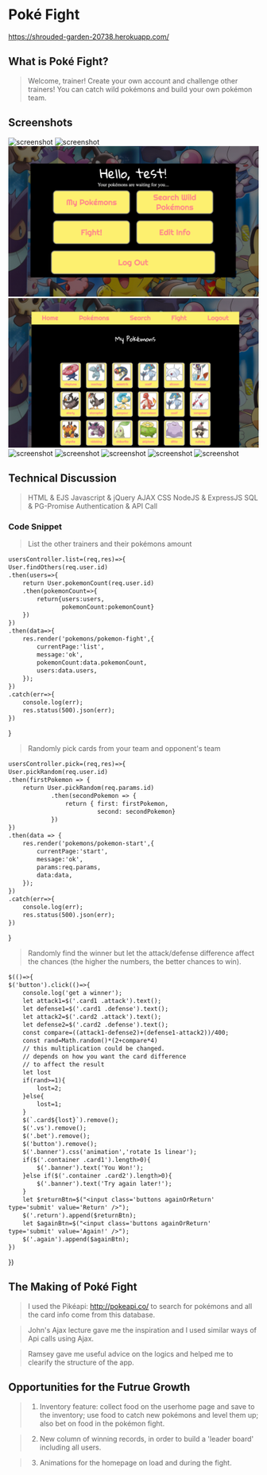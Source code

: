 # Poké Fight

https://shrouded-garden-20738.herokuapp.com/

## What is Poké Fight?

> Welcome, trainer! Create your own account and challenge other trainers! You can catch wild pokémons and build your own pokémon team.

## Screenshots

![screenshot](./proposal/1.png)
![screenshot](./proposal/2.png)
![screenshot](./proposal/3.png)
![screenshot](./proposal/4.png)
![screenshot](./proposal/5.png)
![screenshot](./proposal/6.png)
![screenshot](./proposal/7.png)
![screenshot](./proposal/8.png)
![screenshot](./proposal/9.png)

## Technical Discussion

> HTML & EJS
> Javascript & jQuery
> AJAX
> CSS
> NodeJS & ExpressJS
> SQL & PG-Promise
> Authentication & API Call

### Code Snippet

> List the other trainers and their pokémons amount

    usersController.list=(req,res)=>{
    User.findOthers(req.user.id)
    .then(users=>{
        return User.pokemonCount(req.user.id)
        .then(pokemonCount=>{
            return{users:users,
                   pokemonCount:pokemonCount}
        })
    })
    .then(data=>{
        res.render('pokemons/pokemon-fight',{
            currentPage:'list',
            message:'ok',
            pokemonCount:data.pokemonCount,
            users:data.users,
        });
    })
    .catch(err=>{
        console.log(err);
        res.status(500).json(err);
    })
}

> Randomly pick cards from your team and opponent's team
    
    usersController.pick=(req,res)=>{
    User.pickRandom(req.user.id)
    .then(firstPokemon => {
        return User.pickRandom(req.params.id)
                .then(secondPokemon => {
                    return { first: firstPokemon,
                             second: secondPokemon}
                })
    })
    .then(data => {
        res.render('pokemons/pokemon-start',{
            currentPage:'start',
            message:'ok',
            params:req.params,
            data:data,
        });
    })
    .catch(err=>{
        console.log(err);
        res.status(500).json(err);
    })
}

> Randomly find the winner but let the attack/defense difference affect the chances (the higher the numbers, the better chances to win).

    $(()=>{
    $('button').click(()=>{
        console.log('get a winner');
        let attack1=$('.card1 .attack').text();
        let defense1=$('.card1 .defense').text();
        let attack2=$('.card2 .attack').text();
        let defense2=$('.card2 .defense').text();
        const compare=((attack1-defense2)+(defense1-attack2))/400;
        const rand=Math.random()*(2+compare*4)
        // this multiplication could be changed. 
        // depends on how you want the card difference 
        // to affect the result
        let lost
        if(rand>=1){
            lost=2;
        }else{
            lost=1;
        }
        $(`.card${lost}`).remove();
        $('.vs').remove();
        $('.bet').remove();
        $('button').remove();
        $('.banner').css('animation','rotate 1s linear');
        if($('.container .card1').length>0){
            $('.banner').text('You Won!');
        }else if($('.container .card2').length>0){
            $('.banner').text('Try again later!');
        }
        let $returnBtn=$("<input class='buttons againOrReturn' type='submit' value='Return' />");
        $('.return').append($returnBtn);
        let $againBtn=$("<input class='buttons againOrReturn' type='submit' value='Again!' />");
        $('.again').append($againBtn);
    })
})

## The Making of Poké Fight

> I used the Pikéapi: http://pokeapi.co/ to search for pokémons and all the card info come from this database.

> John's Ajax lecture gave me the inspiration and I used similar ways of Api calls using Ajax.

> Ramsey gave me useful advice on the logics and helped me to clearify the structure of the app.

## Opportunities for the Futrue Growth

> 1. Inventory feature: collect food on the userhome page and save to the inventory; use food to catch new pokémons and level them up; also bet on food in the pokémon fight.

> 2. New column of winning records, in order to build a 'leader board' including all users.

> 3. Animations for the homepage on load and during the fight.
